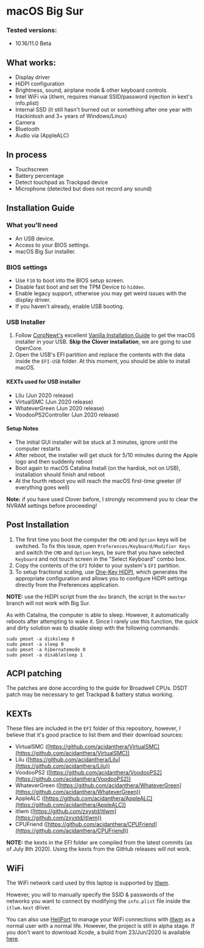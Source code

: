 # macOS Big Sur

### Tested versions:

- 10.16/11.0 Beta

## What works:

- Display driver
- HiDPI configuration
- Brightness, sound, airplane mode & other keyboard controls
- Intel WiFi via (itlwm, requires manual SSID/password injection in kext's info.plist)
- Internal SSD (it still hasn't burned out or something after one year with Hackintosh and 3+ years of Windows/Linux)
- Camera
- Bluetooth
- Audio via (AppleALC)

## In process

- Touchscreen
- Battery percentage
- Detect touchpad as Trackpad device
- Microphone (detected but does not record any sound)

## Installation Guide

### What you'll need
- An USB device.
- Access to your BIOS settings.
- macOS Big Sur installer.

### BIOS settings
- Use `F10` to boot into the BIOS setup screen.
- Disable fast boot and set the TPM Device to `hidden`.
- Enable legacy support, otherwise you may get weird issues with the display driver.
- If you haven't already, enable USB booting.

### USB Installer

1. Follow [CorpNewt's](https://github.com/corpnewt) excellent [Vanilla Installation Guide](https://hackintosh.gitbook.io/-r-hackintosh-vanilla-desktop-guide/) to get the macOS installer in your USB. **Skip the Clover installation**, we are going to use OpenCore.
2. Open the USB's EFI partition and replace the contents with the data inside the `EFI-USB` folder. At this moment, you should be able to install macOS.

#### KEXTs used for USB installer

- Lilu (Jun 2020 release)
- VirtualSMC (Jun 2020 release)
- WhateverGreen (Jun 2020 release)
- VoodooPS2Controller (Jun 2020 release)

#### Setup Notes

- The initial GUI installer will be stuck at 3 minutes, ignore until the computer restarts
- After reboot, the installer will get stuck for 5/10 minutes during the Apple logo and then suddenly reboot
- Boot again to macOS Catalina Install (on the hardisk, not on USB), installation should finish and reboot
- At the fourth reboot you will reach the macOS first-time greeter (if everything goes well)

**Note:** if you have used Clover before, I strongly recommend you to clear the NVRAM settings before proceeding!

## Post Installation

1. The first time you boot the computer the `CMD` and `Option` keys will be switched. To fix this issue, open `Preferences/Keyboard/Modifier Keys` and switch the `CMD` and `Option` keys, be sure that you have selected `Keyboard` and not touch screen in the "Select Keyboard" combo box.
2. Copy the contents of the `EFI` folder to your system's `EFI` partition. 
3. To setup fractional scaling, use [One-Key HiDPI](https://github.com/xzhih/one-key-hidpi), which generates the appropriate configuration and allows you to configure HiDPI settings directly from the Preferences application. 

**NOTE:** use the HiDPI script from the `dev` branch, the script in the `master` branch will not work with Big Sur.

As with Catalina, the computer is able to sleep. However, it automatically reboots after attempting to wake it. Since I rarely use this function, the quick and dirty solution was to disable sleep with the following commands:

    sudo pmset -a disksleep 0
    sudo pmset -a sleep 0
    sudo pmset -a hibernatemode 0
    sudo pmset -a disablesleep 1

## ACPI patching

The patches are done according to the guide for Broadwell CPUs. DSDT patch may be necessary to get Trackpad & battery status working.

## KEXTs

These files are included in the `EFI` folder of this repository, however, I believe that it's good practice to list them and their download sources:

- VirtualSMC ([https://github.com/acidanthera/VirtualSMC](https://github.com/acidanthera/VirtualSMC))
- Lilu ([https://github.com/acidanthera/Lilu](https://github.com/acidanthera/Lilu))
- VoodooPS2 ([https://github.com/acidanthera/VoodooPS2](https://github.com/acidanthera/VoodooPS2))
- WhateverGreen ([https://github.com/acidanthera/WhateverGreen](https://github.com/acidanthera/WhateverGreen))
- AppleALC ([https://github.com/acidanthera/AppleALC](https://github.com/acidanthera/AppleALC))
- itlwm ([https://github.com/zxystd/itlwm](https://github.com/zxystd/itlwm))
- CPUFriend ([https://github.com/acidanthera/CPUFriend](https://github.com/acidanthera/CPUFriend))

**NOTE:** the kexts in the EFI folder are compiled from the latest commits (as of July 8th 2020). Using the kexts from the GitHub releases will not work.

## WiFi

The WiFi network card used by this laptop is supported by [itlwm](https://github.com/zxystd/itlwm). 

However, you will to manually specify the SSID & passwords of the networks you want to connect by modifying the `info.plist` file inside the `itlwm.kext` driver. 

You can also use [HeliPort](https://github.com/zxystd/HeliPort) to manage your WiFi connections with [itlwm](https://github.com/zxystd/itlwm) as a normal user with a normal life. However, the project is still in alpha stage. If you don't want to download Xcode, a build from 23/Jun/2020 is available [here](https://files.gitter.im/5ecde0a9d73408ce4fe4fe2d/jH7z/HeliPort_23_06.zip).



